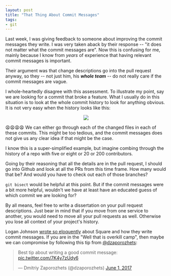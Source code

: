 ```yaml
---
layout: post
title: "That Thing About Commit Messages"
tags:
- git
---
```

Last week, I was giving feedback to someone about improving the commit messages they write. I was very taken aback by their response -- "it does not matter what the commit messages are". Now this is confusing for me, mainly because I know from _years_ of experience that having relevant commit messages is important.

Their argument was that change descriptions go into the pull request anyway, so they -- not just him, his **_whole team_** -- do not really care if the commit messages are vague.

I whole-heartedly disagree with this assessment. To illustrate my point, say we are looking for a commit that broke a feature.  What I usually do in this situation is to look at the whole commit history to look for anything obvious. It is not very easy when the history looks like this: 
<p style="text-align: center"><a href="{{ site.baseurl }}/assets/2017_info.png"><img src="{{ site.baseurl }}/assets/git_commits.png"></a></p>

😩😩😩😩 We can either go through each of the changed files in each of these commits. This might be too tedious, and the commit messages does not give us any clear idea if that might be the case.

I know this is a super-simplified example, but imagine combing through the history of a repo with five or eight or 20 or 200 contributors.

Going by their reasoning that all the details are in the pull request, I should go into Github and look at all the PRs from this time frame. How many would that be? And would you have to check out each of those branches?

`git bisect` would be helpful at this point. But if the commit messages were a bit more helpful, wouldn't we have at least have an educated guess of which commit we are looking for?

By all means, feel free to write a dissertation on your pull request descriptions. Just bear in mind that if you move from one service to another, you would need to move all your pull requests as well. Otherwise you lose all context of your project's history.

Logan Johnson [wrote so eloquently](https://medium.com/square-corner-blog/how-square-writes-commit-messages-8e92fcbf77c9) about Square and how they write commit messages. If you are in the "Well that is overkill camp", then maybe we can compromise by following this tip from [@dzaporozhets](https://twitter.com/dzaporozhets/status/870268536404533249): 
<blockquote class="twitter-tweet" data-lang="en"><p lang="en" dir="ltr">Best tip about writing a good commit message: <a href="https://t.co/7K4y7zUdy6">pic.twitter.com/7K4y7zUdy6</a></p>&mdash; Dmitriy Zaporozhets (@dzaporozhets) <a href="https://twitter.com/dzaporozhets/status/870268536404533249?ref_src=twsrc%5Etfw">June 1, 2017</a></blockquote>
<script async src="https://platform.twitter.com/widgets.js" charset="utf-8"></script>
